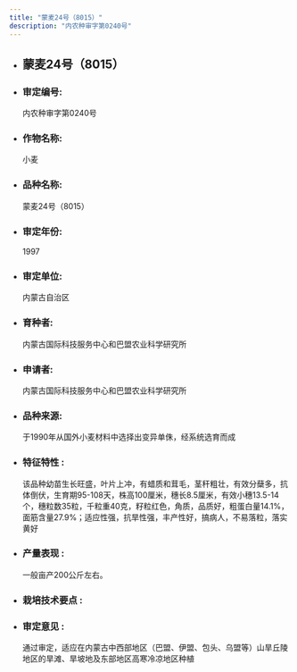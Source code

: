 ```yaml
---
title: "蒙麦24号（8015）"
description: "内农种审字第0240号"
---
```

* ## 蒙麦24号（8015）
* ###  审定编号:  
   内农种审字第0240号

*  ### 作物名称:  
   小麦

*   ###  品种名称: 
    蒙麦24号（8015）

*   ### 审定年份: 
    1997

*   ### 审定单位:  
    内蒙古自治区

*   ### 育种者:  
    内蒙古国际科技服务中心和巴盟农业科学研究所

*   ### 申请者:  
    内蒙古国际科技服务中心和巴盟农业科学研究所

*   ### 品种来源:  
    于1990年从国外小麦材料中选择出变异单侏，经系统选育而成


*   ### 特征特性 : 
    该品种幼苗生长旺盛，叶片上冲，有蜡质和茸毛，茎秆粗壮，有效分蘖多，抗体倒伏，生育期95-108天，株高100厘米，穗长8.5厘米，有效小穗13.5-14个，穗粒数35粒，千粒重40克，籽粒红色，角质，品质好，粗蛋白量14.1%，面筋含量27.9%；适应性强，抗旱性强，丰产性好，搞病人，不易落粒，落实黄好


*   ### 产量表现 : 
    一般亩产200公斤左右。


*   ### 栽培技术要点 : 
    

*   ### 审定意见 : 
    通过审定，适应在内蒙古中西部地区（巴盟、伊盟、包头、乌盟等）山旱丘陵地区的旱滩、旱坡地及东部地区高寒冷凉地区种植

